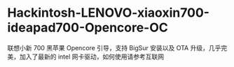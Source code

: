 # Hackintosh-LENOVO-xiaoxin700-ideapad700-Opencore-OC
联想小新 700 黑苹果 Opencore 引导，支持 BigSur 安装以及 OTA 升级，几乎完美，加入了最新的 intel 网卡驱动，如何使用请参考互联网
